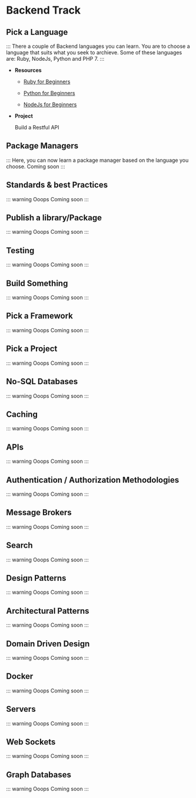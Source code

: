 # Backend Track

## Pick a Language
::: 
There a couple of Backend languages you can learn. You are to choose a language that suits what you seek to archieve. Some of 
these languages are: Ruby, NodeJs, Python and PHP 7.
:::
* **Resources**

  - [Ruby for Beginners](https://www.udemy.com/learn-ruby-programming-in-ten-easy-steps/)

  - [Python for Beginners](https://www.udemy.com/getting-started-with-modern-python/)
  
  - [NodeJs for Beginners](https://www.udemy.com/understand-nodejs/)


* **Project**

  Build a Restful API
  
  
## Package Managers
::: Here, you can now learn a package manager based on the language you choose.
Coming soon
:::


## Standards & best Practices
::: warning Ooops
Coming soon
:::


## Publish a library/Package
::: warning Ooops
Coming soon
:::


## Testing
::: warning Ooops
Coming soon
:::


## Build Something
::: warning Ooops
Coming soon
:::


## Pick a Framework
::: warning Ooops
Coming soon
:::


## Pick a Project 
::: warning Ooops
Coming soon
:::


## No-SQL Databases
::: warning Ooops
Coming soon
:::


## Caching
::: warning Ooops
Coming soon
:::


## APIs
::: warning Ooops
Coming soon
:::


## Authentication / Authorization Methodologies
::: warning Ooops
Coming soon
:::


## Message Brokers
::: warning Ooops
Coming soon
:::


## Search
::: warning Ooops
Coming soon
:::


## Design Patterns
::: warning Ooops
Coming soon
:::


## Architectural Patterns
::: warning Ooops
Coming soon
:::


## Domain Driven Design
::: warning Ooops
Coming soon
:::


## Docker
::: warning Ooops
Coming soon
:::


## Servers
::: warning Ooops
Coming soon
:::


## Web Sockets
::: warning Ooops
Coming soon
:::


## Graph Databases
::: warning Ooops
Coming soon
:::
